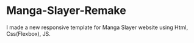 # Manga-Slayer-Remake
I made a new responsive template for Manga Slayer website using Html, Css(Flexbox), JS.
